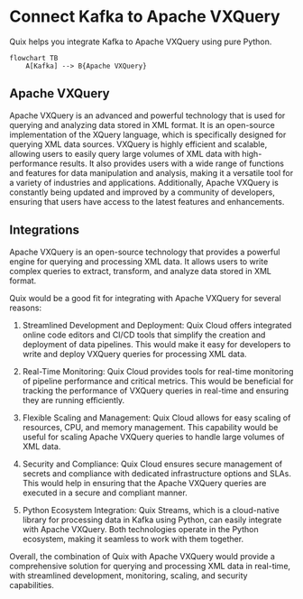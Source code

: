 # Connect Kafka to Apache VXQuery

Quix helps you integrate Kafka to Apache VXQuery using pure Python.

```mermaid
flowchart TB
    A[Kafka] --> B{Apache VXQuery}
```

## Apache VXQuery

Apache VXQuery is an advanced and powerful technology that is used for querying and analyzing data stored in XML format. It is an open-source implementation of the XQuery language, which is specifically designed for querying XML data sources. VXQuery is highly efficient and scalable, allowing users to easily query large volumes of XML data with high-performance results. It also provides users with a wide range of functions and features for data manipulation and analysis, making it a versatile tool for a variety of industries and applications. Additionally, Apache VXQuery is constantly being updated and improved by a community of developers, ensuring that users have access to the latest features and enhancements.

## Integrations

Apache VXQuery is an open-source technology that provides a powerful engine for querying and processing XML data. It allows users to write complex queries to extract, transform, and analyze data stored in XML format.

Quix would be a good fit for integrating with Apache VXQuery for several reasons:

1. Streamlined Development and Deployment: Quix Cloud offers integrated online code editors and CI/CD tools that simplify the creation and deployment of data pipelines. This would make it easy for developers to write and deploy VXQuery queries for processing XML data.

2. Real-Time Monitoring: Quix Cloud provides tools for real-time monitoring of pipeline performance and critical metrics. This would be beneficial for tracking the performance of VXQuery queries in real-time and ensuring they are running efficiently.

3. Flexible Scaling and Management: Quix Cloud allows for easy scaling of resources, CPU, and memory management. This capability would be useful for scaling Apache VXQuery queries to handle large volumes of XML data.

4. Security and Compliance: Quix Cloud ensures secure management of secrets and compliance with dedicated infrastructure options and SLAs. This would help in ensuring that the Apache VXQuery queries are executed in a secure and compliant manner.

5. Python Ecosystem Integration: Quix Streams, which is a cloud-native library for processing data in Kafka using Python, can easily integrate with Apache VXQuery. Both technologies operate in the Python ecosystem, making it seamless to work with them together.

Overall, the combination of Quix with Apache VXQuery would provide a comprehensive solution for querying and processing XML data in real-time, with streamlined development, monitoring, scaling, and security capabilities.

